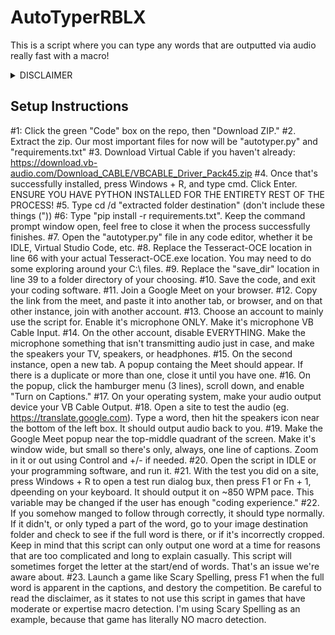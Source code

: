 # AutoTyperRBLX
This is a script where you can type any words that are outputted via audio really fast with a macro!

<details>
  <summary>DISCLAIMER</summary>

  - DO NOT USE THIS SCRIPT IN GAMES WITH MACRO DETECTION (eg. Spelling Bee by Bean's Can). THERE IS NO WARRANTY FOR THE PROGRAM, TO THE EXTENT PERMITTED BY APPLICABLE LAW. EXCEPT WHEN OTHERWISE STATED IN WRITING THE COPYRIGHT HOLDERS AND/OR OTHER PARTIES PROVIDE THE PROGRAM “AS IS” WITHOUT WARRANTY OF ANY KIND, EITHER EXPRESSED OR IMPLIED, INCLUDING, BUT NOT LIMITED TO, THE IMPLIED WARRANTIES OF MERCHANTABILITY AND FITNESS FOR A PARTICULAR PURPOSE. THE ENTIRE RISK AS TO THE QUALITY AND PERFORMANCE OF THE PROGRAM IS WITH YOU. SHOULD THE PROGRAM PROVE DEFECTIVE, YOU ASSUME THE COST OF ALL NECESSARY SERVICING, REPAIR OR CORRECTION. IN NO EVENT UNLESS REQUIRED BY APPLICABLE LAW OR AGREED TO IN WRITING WILL ANY COPYRIGHT HOLDER, OR ANY OTHER PARTY WHO MODIFIES AND/OR CONVEYS THE PROGRAM AS PERMITTED ABOVE, BE LIABLE TO YOU FOR DAMAGES, INCLUDING ANY GENERAL, SPECIAL, INCIDENTAL OR CONSEQUENTIAL DAMAGES ARISING OUT OF THE USE OR INABILITY TO USE THE PROGRAM (INCLUDING BUT NOT LIMITED TO LOSS OF DATA OR DATA BEING RENDERED INACCURATE OR LOSSES SUSTAINED BY YOU OR THIRD PARTIES OR A FAILURE OF THE PROGRAM TO OPERATE WITH ANY OTHER PROGRAMS), EVEN IF SUCH HOLDER OR OTHER PARTY HAS BEEN ADVISED OF THE POSSIBILITY OF SUCH DAMAGES. This is for educational purposes only, and has been tested in Scary Spelling.
</details>

## Setup Instructions
#1: Click the green "Code" box on the repo, then "Download ZIP."
#2. Extract the zip. Our most important files for now will be "autotyper.py" and "requirements.txt"
#3. Download Virtual Cable if you haven't already: https://download.vb-audio.com/Download_CABLE/VBCABLE_Driver_Pack45.zip
#4. Once that's successfully installed, press Windows + R, and type cmd. Click Enter.
ENSURE YOU HAVE PYTHON INSTALLED FOR THE ENTIRETY REST OF THE PROCESS!
#5. Type cd /d "extracted folder destination" (don't include these things ("))
#6: Type "pip install -r requirements.txt". Keep the command prompt window open, feel free to close it when the process successfully finishes.
#7. Open the "autotyper.py" file in any code editor, whether it be IDLE, Virtual Studio Code, etc.
#8. Replace the Tesseract-OCE location in line 66 with your actual Tesseract-OCE.exe location. You may need to do some exploring around your C:\ files.
#9. Replace the "save_dir" location in line 39 to a folder directory of your choosing.
#10. Save the code, and exit your coding software.
#11. Join a Google Meet on your browser.
#12. Copy the link from the meet, and paste it into another tab, or browser, and on that other instance, join with another account.
#13. Choose an account to mainly use the script for. Enable it's microphone ONLY. Make it's microphone VB Cable Input.
#14. On the other account, disable EVERYTHING. Make the microphone something that isn't transmitting audio just in case, and make the speakers your TV, speakers, or headphones.
#15. On the second instance, open a new tab. A popup containg the Meet should appear. If there is a duplicate or more than one, close it until you have one.
#16. On the popup, click the hamburger menu (3 lines), scroll down, and enable "Turn on Captions."
#17. On your operating system, make your audio output device your VB Cable Output.
#18. Open a site to test the audio (eg. https://translate.google.com). Type a word, then hit the speakers icon near the bottom of the left box. It should output audio back to you.
#19. Make the Google Meet popup near the top-middle quadrant of the screen. Make it's window wide, but small so there's only, always, one line of captions. Zoom in it or out using Control and +/- if needed.
#20. Open the script in IDLE or your programming software, and run it.
#21. With the test you did on a site, press Windows + R to open a test run dialog bux, then press F1 or Fn + 1, dpeending on your keyboard. It should output it on ~850 WPM pace. This variable may be changed if the user has enough "coding experience."
#22. If you somehow manged to follow through correctly, it should type normally. If it didn't, or only typed a part of the word, go to your image destination folder and check to see if the full word is there, or if it's incorrectly cropped. Keep in mind that this script can only output one word at a time for reasons that are too complicated and long to explain casually. This script will sometimes forget the letter at the start/end of words. That's an issue we're aware about.
#23. Launch a game like Scary Spelling, press F1 when the full word is apparent in the captions, and destory the competition. Be careful to read the disclaimer, as it states to not use this script in games that have moderate or expertise macro detection. I'm using Scary Spelling as an example, because that game has literally NO macro detection.
